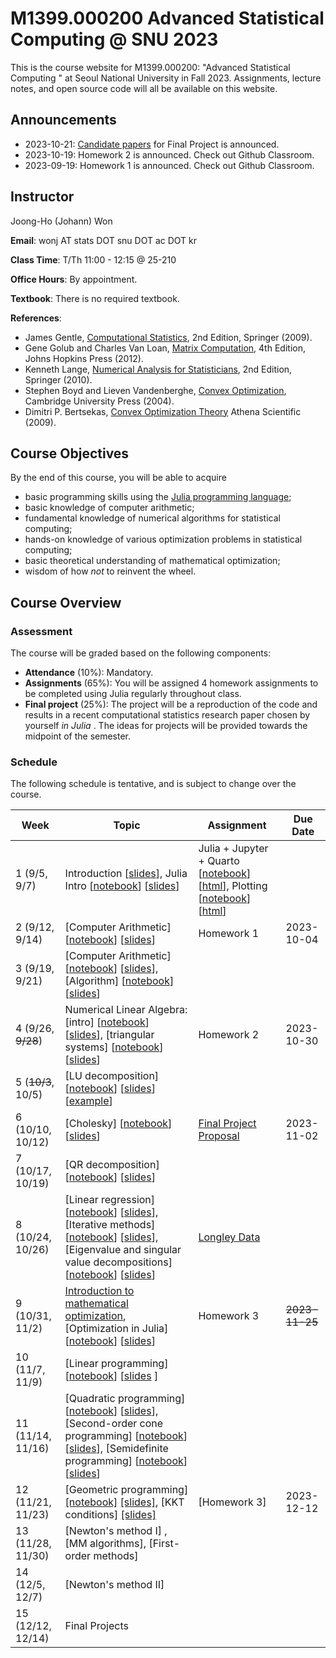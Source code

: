 # M1399.000200 Advanced Statistical Computing @ SNU 2023

This is the course website for M1399.000200: "Advanced Statistical Computing " at Seoul National University in Fall 2023. Assignments, lecture notes, and open source code will all be available on this website.

## Announcements

* 2023-10-21: [Candidate papers](./project/project.md) for Final Project is announced.
* 2023-10-19: Homework 2 is announced. Check out Github Classroom.
* 2023-09-19: Homework 1 is announced. Check out Github Classroom.

## Instructor 

Joong-Ho (Johann) Won

**Email**: wonj AT stats DOT snu DOT ac DOT kr

**Class Time**: T/Th 11:00 - 12:15 @ 25-210

**Office Hours**: By appointment.

**Textbook**: There is no required textbook.

**References**: 

- James Gentle, [Computational Statistics](https://link.springer.com/book/10.1007%2F978-0-387-98144-4), 2nd Edition, Springer (2009).
- Gene Golub and Charles Van Loan, [Matrix Computation](https://www.amazon.com/Computations-Hopkins-Studies-Mathematical-Sciences/dp/1421407949/ref=sr_1_1?keywords=matrix+computation+golub&qid=1567157884&s=gateway&sr=8-1), 4th Edition, Johns Hopkins Press (2012).
- Kenneth Lange, [Numerical Analysis for Statisticians](https://link.springer.com/book/10.1007%2F978-1-4419-5945-4), 2nd Edition, Springer (2010).
- Stephen Boyd and Lieven Vandenberghe, [Convex Optimization](https://web.stanford.edu/~boyd/cvxbook/), Cambridge University Press (2004).
- Dimitri P. Bertsekas, [Convex Optimization Theory](http://www.athenasc.com/convexduality.html) Athena Scientific (2009).
	

## Course Objectives

By the end of this course, you will be able to acquire

- basic programming skills using the [Julia programming language](https://julialang.org);
- basic knowledge of computer arithmetic;
- fundamental knowledge of numerical algorithms for statistical computing;
- hands-on knowledge of various optimization problems in statistical computing;
- basic theoretical understanding of mathematical optimization;
- wisdom of how *not* to reinvent the wheel.

## Course Overview

### Assessment

The course will be graded based on the following components:

- **Attendance** (10%): Mandatory.
- **Assignments** (65%): You will be assigned 4 homework assignments to be completed using Julia regularly throughout class. 
- **Final project** (25%): The project will be a reproduction of the code and results in a recent computational statistics research paper chosen by yourself *in Julia* . The ideas for projects will be provided towards the midpoint of the semester.

### Schedule

The following schedule is tentative, and is subject to change over the course.

| Week | Topic | Assignment | Due Date |
| --- | --- | --- | --- | 
| 1 (9/5, 9/7)      | Introduction [[slides](./lectures/01-intro/intro.html)], Julia Intro <!--(https://mybinder.org/v2/gh/won-j/M1399_000200-2023fall/master?filepath=lectures/02-juliaintro/juliaintro1.ipynb)--> [[notebook](./lectures/02-juliaintro/julia101.ipynb)] [[slides](./lectures/02-juliaintro/julia101.html)] | Julia + Jupyter + Quarto <!--(https://mybinder.org/v2/gh/won-j/M1399_000200-2023fall/master?filepath=lectures/02-juliaintro/jupyter.ipynb)--> [[notebook](./lectures/02-juliaintro/jupyter.ipynb)] [[html](./lectures/02-juliaintro/jupyter.html)], Plotting <!--[binder](https://mybinder.org/v2/gh/won-j/M1399_000200-2023fall/master?filepath=lectures/02-juliaintro/juliaplots.ipynb)--> [[notebook](./lectures/02-juliaintro/juliaplots.ipynb)] [[html](./lectures/02-juliaintro/juliaplots.html)]  |  | 
| 2 (9/12, 9/14)    | [Computer Arithmetic]<!--(https://mybinder.org/v2/gh/won-j/M1399_000200-2023fall/master?filepath=lectures/03-arith/arith.ipynb)--> [[notebook](./lectures/03-arith/arith.ipynb)] [[slides](./lectures/03-arith/arith.html)] | Homework 1 | 2023-10-04 |
| 3 (9/19, 9/21)    | [Computer Arithmetic]<!--(https://mybinder.org/v2/gh/won-j/M1399_000200-2023fall/master?filepath=lectures/03-arith/arith.ipynb)--> [[notebook](./lectures/03-arith/arith.ipynb)] [[slides](./lectures/03-arith/arith.html)], [Algorithm]<!--(https://mybinder.org/v2/gh/won-j/M1399_000200-2023fall/master?filepath=lectures/04-algo/algo.ipynb)--> [[notebook](./lectures/04-algo/algo.ipynb)]  [[slides](./lectures/04-algo/algo.html)] |  |  |
| 4 (9/26, ~~9/28~~)    | Numerical Linear Algebra: [intro]<!--(https://mybinder.org/v2/gh/won-j/M1399_000200-2023fall/master?filepath=lectures/05-numalgintro/numalgintro.ipynb)--> [[notebook](./lectures/05-numalgintro/numalgintro.ipynb)] [[slides](./lectures/05-numalgintro/numalgintro.html)], [triangular systems]<!--(https://mybinder.org/v2/gh/won-j/M1399_000200-2023fall/master?filepath=lectures/06-trisys/trisys.ipynb)--> [[notebook](./lectures/06-trisys/trisys.ipynb)]  [[slides](./lectures/06-trisys/trisys.html)] | Homework 2 | 2023-10-30  |
| 5 (~~10/3~~, 10/5)    | [LU decomposition]<!--(https://mybinder.org/v2/gh/won-j/M1399_000200-2023fall/master?filepath=lectures/07-gelu/gelu.ipynb)--> [[notebook](./lectures/07-gelu/gelu.ipynb)] [[slides](./lectures/07-gelu/gelu.html)] [[example](./lectures/07-gelu/gelu.pdf)]  |  |  |
| 6 (10/10, 10/12)  | [Cholesky]<!--(https://mybinder.org/v2/gh/won-j/M1399_000200-2023fall/master?filepath=lectures/08-chol/chol.ipynb)--> [[notebook](./lectures/08-chol/chol.ipynb)] [[slides](./lectures/08-chol/chol.html)] | [Final Project Proposal](./project/project.md)  | 2023-11-02  |
| 7 (10/17, 10/19)  | [QR decomposition]<!--(https://mybinder.org/v2/gh/won-j/M1399_000200-2023fall/master?filepath=lectures/09-qr/qr.ipynb)--> [[notebook](./lectures/09-qr/qr.ipynb)] [[slides](./lectures/09-qr/qr.html)]  |  |  |
| 8 (10/24, 10/26)  | [Linear regression]<!--(https://mybinder.org/v2/gh/won-j/M1399_000200-2023fall/master?filepath=lectures/10-linreg/linreg.ipynb)--> [[notebook](./lectures/10-linreg/linreg.ipynb)] [[slides](./lectures/10-linreg/linreg.html)], [Iterative methods]<!--(https://mybinder.org/v2/gh/won-j/M1399_000200-2023fall/master?filepath=lectures/11-iterative/iterative.ipynb)--> [[notebook](./lectures/11-iterative/iterative.ipynb)] [[slides](./lectures/11-iterative/iterative.html)], [Eigenvalue and singular value decompositions]<!--(https://mybinder.org/v2/gh/won-j/M1399_000200-2023fall/master?filepath=lectures/13-eigsvd/eigsvd.ipynb)--> [[notebook](./lectures/13-eigsvd/eigsvd.ipynb)] [[slides](./lectures/13-eigsvd/eigsvd.html)] | [Longley Data](./lectures/10-linreg/longley.txt) |  |
| 9 (10/31, 11/2)   | [Introduction to mathematical optimization](./lectures/14-optmintro/optmintro.html), [Optimization in Julia]<!--(https://mybinder.org/v2/gh/won-j/M1399_000200-2023fall/master?filepath=lectures/15-juliaopt/juliaopt.ipynb)--> [[notebook](./lectures/15-juliaopt/juliaopt.ipynb)] [[slides](./lectures/15-juliaopt/juliaopt.html)] | Homework 3 | ~~2023-11-25~~ |
| 10 (11/7, 11/9) | [Linear programming]<!--(https://mybinder.org/v2/gh/won-j/M1399_000200-2023fall/master?filepath=lectures/16-lp/lp.ipynb)--> [[notebook](./lectures/16-lp/lp.ipynb)] [[slides](./lectures/16-lp/lp.html) ]|  |  |
| 11 (11/14, 11/16) | [Quadratic programming]<!--(https://mybinder.org/v2/gh/won-j/M1399_000200-2023fall/master?filepath=lectures/17-qp/qp.ipynb)--> [[notebook](./lectures/17-qp/qp.ipynb)] [[slides](./lectures/17-qp/qp.html)], [Second-order cone programming]<!--(https://mybinder.org/v2/gh/won-j/M1399_000200-2023fall/master?filepath=lectures/18-socp/socp.ipynb)--> [[notebook](./lectures/18-socp/socp.ipynb)] [[slides](./lectures/18-socp/socp.html)], [Semidefinite programming]<!--(https://mybinder.org/v2/gh/won-j/M1399_000200-2023fall/master?filepath=lectures/19-sdp/sdp.ipynb)--> [[notebook](./lectures/19-sdp/sdp.ipynb)] [[slides](./lectures/19-sdp/sdp.html)] |  |  |
| 12 (11/21, 11/23) | [Geometric programming]<!--(https://mybinder.org/v2/gh/won-j/M1399_000200-2023fall/master?filepath=lectures/20-gp/gp.ipynb)--> [[notebook]](./lectures/20-gp/gp.ipynb) [[slides]](./lectures/20-gp/gp.html), [KKT conditions] [[slides]](./lectures/21-kkt/kkt.html) | [Homework 3]<!--(./hw/hw4/hw04.html)--> <!--[[notebook](./hw/hw4/hw04.ipynb)]--> <!--[[corrupted image]](./hw/hw4/barbara128noisy.png)--> | 2023-12-12 |
| 13 (11/28, 11/30)   | [Newton's method I]<!--(https://mybinder.org/v2/gh/won-j/M1399_000200-2023fall/master?filepath=lectures/22-newton/newton.ipynb)--> <!--[[notebook](./lectures/22-newton/newton.ipynb)]-->, [MM algorithms]<!--(./lectures/24-mm/mm.html)-->, [First-order methods]<!--(./lectures/23-first/first.html)--> |  |  |
| 14 (12/5, 12/7)  | [Newton's method II]<!--(./lectures/22-newton/newton_constr.html)-->      |  |  |
| 15 (12/12, 12/14)  | Final Projects      |  |  |


<!--| 2 (9/6, 9/8)     | [Julia Intro II](https://mybinder.org/v2/gh/won-j/M1399_000200-2023fall/master?filepath=lectures/02-juliaintro/juliaintro2.ipynb) [[notebook](./lectures/02-juliaintro/juliaintro2.ipynb)] | [Homework 1](./hw/hw1/hw01.html) [[notebook](./hw/hw1/hw01.ipynb)] | 2023-09-26 | -->
